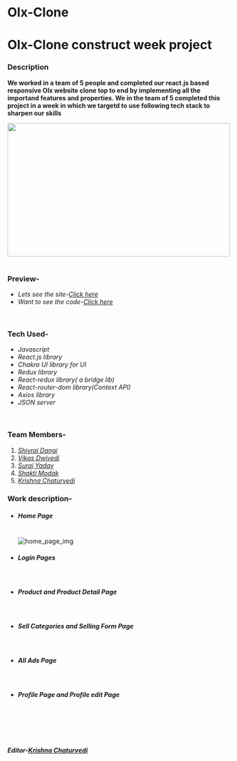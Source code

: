
# Olx-Clone

<h1>Olx-Clone construct week project</h1>
<h3>Description</h3>
<p><b>We worked in a team of 5 people and completed our react.js based responsive Olx website clone top to end by implementing all the importand features and properties. We in the team of 5 completed this project in a week in which we targetd to use following tech stack to sharpen our skills</b></p>
<div><img src="https://1000logos.net/wp-content/uploads/2020/09/OLX-logo.jpg" height="300px" width="500px" alt=""></img></div>
<br/>
<h3>Preview-</h3>
<ul>
<li><i>Lets see the site-<a href="https://olxclone-krishna123.netlify.app/" target="_blank">Click here</a></i></li>
<li><i>Want to see the code-<a href="https://github.com/shivraj32644/Olx-Clone" target="_blank">Click here</a></i></li>
</ul>
<br/>
<h3>Tech Used-</h3>
<ul>
<li><i>Javascript</i></li>
<li><i>React.js library</i></li>
<li><i>Chakra UI library for UI</i></li>
<li><i>Redux library</i></li>
<li><i>React-redux library( a bridge lib)</i></li>
<li><i>React-router-dom library(Context API)</i></li>
<li><i>Axios library</i></li>
<li><i>JSON server</i></li>
</ul>
<br/>
<h3>Team Members-</h3>
<ol>
<li><i><a href="https://www.linkedin.com/in/shivraj-dangi-203892232/" target="_blank">Shivraj Dangi</a></i></li>
<li><i><a href="https://www.linkedin.com/in/itsvikasdwivedi/" target="_blank">Vikas Dwivedi</a></i></li>
<li><i><a href="https://www.linkedin.com/in/suraj-yadav-0b84601b2/" target="_blank">Suraj Yadav</a></i></li>
<li><i><a href="https://www.linkedin.com/in/shakti-modak-8709121ab/" target="_blank">Shakti Modak</a></i></li>
<li><i><a href="https://www.linkedin.com/in/krishna-chaturvedi-765026231/" target="_blank">Krishna Chaturvedi</a></i></li>
</ol>
<h3>Work description-</h3>
<ul list-style-type="square">

  <li><h5>Home Page</h5></br>
  <div><img src="https://github.com/shivraj32644/Olx-Clone/blob/main/public/Home.png?raw=true" alt="home_page_img"/></div>
  
<li><h5>Login Pages</h5></li></br>
  <div><img src="https://github.com/shivraj32644/Olx-Clone/blob/main/public/login.jpg?raw=true"  alt=""/></div>
  <div><img src="https://github.com/shivraj32644/Olx-Clone/blob/main/public/login2.jpg?raw=true"  alt=""/></div>
  
<li><h5>Product and Product Detail Page </h5></li></br>
  <div><img src="https://github.com/shivraj32644/Olx-Clone/blob/main/public/product.jpg?raw=true"  alt=""/></div>
  <div><img src="https://github.com/shivraj32644/Olx-Clone/blob/main/public/productDetail.jpg?raw=true"  alt=""/></div>
  
<li><h5>Sell Categories and Selling Form Page</h5></li></br>
  <div><img src="https://github.com/shivraj32644/Olx-Clone/blob/main/public/sell%20category.jpg?raw=true"  alt=""/></div>
  <div><img src="https://github.com/shivraj32644/Olx-Clone/blob/main/public/selling%20posr%20page.jpg?raw=true"  alt=""/></div>
  
<li><h5>All Ads Page</h5></li></br>
  <div><img src="https://github.com/shivraj32644/Olx-Clone/blob/main/public/allads.jpg?raw=true"  alt=""/></div>
  
<li><h5>Profile Page and Profile edit Page</h5></li></br>
  <div><img src="https://github.com/shivraj32644/Olx-Clone/blob/main/public/profile.jpg?raw=true"  alt=""/></div>
  <div><img src="https://github.com/shivraj32644/Olx-Clone/blob/main/public/edit%20profile.jpg?raw=true"  alt=""/></div>
</ul>
<br/>
</br>
<h5><i>Editor-<a href="https://www.linkedin.com/in/krishna-chaturvedi-765026231/" target="_blank">Krishna Chaturvedi</i></a></h5>
